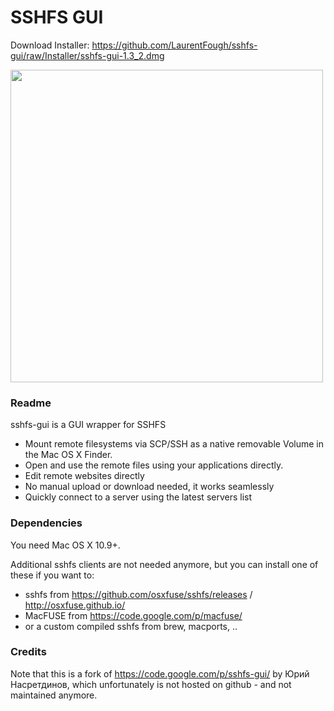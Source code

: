 SSHFS GUI
=========

Download Installer: https://github.com/LaurentFough/sshfs-gui/raw/Installer/sshfs-gui-1.3_2.dmg

<img src="https://raw.githubusercontent.com/LaurentFough/sshfs-gui/screenshot-1.3_2.png" width="500">

### Readme

sshfs-gui is a GUI wrapper for SSHFS

- Mount remote filesystems via SCP/SSH as a native removable Volume in the Mac OS X Finder.
- Open and use the remote files using your applications directly. 
- Edit remote websites directly
- No manual upload or download needed, it works seamlessly 
- Quickly connect to a server using the latest servers list

### Dependencies

You need Mac OS X 10.9+.

Additional sshfs clients are not needed anymore, but you can install one of these if you want to:

  - sshfs from https://github.com/osxfuse/sshfs/releases / http://osxfuse.github.io/
  - MacFUSE from https://code.google.com/p/macfuse/
  - or a custom compiled sshfs from brew, macports, ..

### Credits 

Note that this is a fork of https://code.google.com/p/sshfs-gui/ by Юрий Насретдинов, which unfortunately is not hosted on github - and not maintained anymore.
